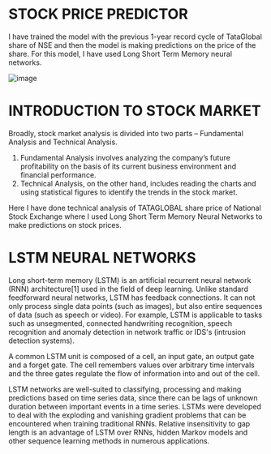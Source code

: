 # STOCK PRICE PREDICTOR

I have trained the model with the previous 1-year record cycle of TataGlobal share of NSE and then the model is making predictions on the price of the share. For this model, I have used Long Short Term Memory neural networks.

![image](https://user-images.githubusercontent.com/37563886/70072949-01029d80-161e-11ea-85f0-a2252771b4a0.png)

# INTRODUCTION TO STOCK MARKET

Broadly, stock market analysis is divided into two parts – Fundamental Analysis and Technical Analysis.
1. Fundamental Analysis involves analyzing the company’s future profitability on the basis of its current business environment and financial performance.
2. Technical Analysis, on the other hand, includes reading the charts and using statistical figures to identify the trends in the stock market.

Here I have done technical analysis of TATAGLOBAL share price of National Stock Exchange where I used Long Short Term Memory Neural Networks to make predictions on stock prices.

# LSTM NEURAL NETWORKS

Long short-term memory (LSTM) is an artificial recurrent neural network (RNN) architecture[1] used in the field of deep learning. Unlike standard feedforward neural networks, LSTM has feedback connections. It can not only process single data points (such as images), but also entire sequences of data (such as speech or video). For example, LSTM is applicable to tasks such as unsegmented, connected handwriting recognition, speech recognition and anomaly detection in network traffic or IDS's (intrusion detection systems).

A common LSTM unit is composed of a cell, an input gate, an output gate and a forget gate. The cell remembers values over arbitrary time intervals and the three gates regulate the flow of information into and out of the cell.

LSTM networks are well-suited to classifying, processing and making predictions based on time series data, since there can be lags of unknown duration between important events in a time series. LSTMs were developed to deal with the exploding and vanishing gradient problems that can be encountered when training traditional RNNs. Relative insensitivity to gap length is an advantage of LSTM over RNNs, hidden Markov models and other sequence learning methods in numerous applications.
